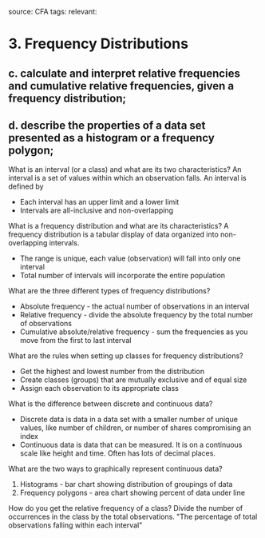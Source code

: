 source: CFA
tags: 
relevant: 

# 3. Frequency Distributions

## c. calculate and interpret relative frequencies and cumulative relative frequencies, given a frequency distribution;

## d. describe the properties of a data set presented as a histogram or a frequency polygon;

What is an interval (or a class) and what are its two characteristics?
An interval is a set of values within which an observation falls. An interval is defined by
- Each interval has an upper limit and a lower limit
- Intervals are all-inclusive and non-overlapping

What is a frequency distribution and what are its characteristics?
A frequency distribution is a tabular display of data organized into non-overlapping intervals. 
- The range is unique, each value (observation) will fall into only one interval
- Total number of intervals will incorporate the entire population

What are the three different types of frequency distributions?
- Absolute frequency - the actual number of observations in an interval
- Relative frequency - divide the absolute frequency by the total number of observations
- Cumulative absolute/relative frequency - sum the frequencies as you move from the first to last interval

What are the rules when setting up classes for frequency distributions?
- Get the highest and lowest number from the distribution
- Create classes (groups) that are mutually exclusive and of equal size
- Assign each observation to its appropriate class

What is the difference between discrete and continuous data?
- Discrete data is data in a data set with a smaller number of unique values, like number of children, or number of shares compromising an index
- Continuous data is data that can be measured. It is on a continuous scale like height and time. Often has lots of decimal places.

What are the two ways to graphically represent continuous data?
1. Histograms - bar chart showing distribution of groupings of data
2. Frequency polygons - area chart showing percent of data under line

How do you get the relative frequency of a class?
Divide the number of occurrences in the class by the total observations. "The percentage of total observations falling within each interval"


